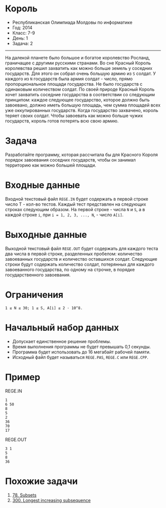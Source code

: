 # Король
* Республиканская Олимпиада Молдовы по информатике
* Год: 2014
* Класс: 7-9
* День: 1
* Задача: 2

---

На далекой планете было большое и богатое королевство Росланд, граничащее с другими русскими странами. 
Во сне Красный Король королевства решил захватить как можно больше земель у соседних государств. 
Для этого он собрал очень большую армию из `S` солдат. 
У каждого из `N` государств была армия солдат - число, прямо пропорциональное площади государства. 
Не было государств с одинаковым количеством солдат. По своей природе Красный Король хочет захватить соседние государства в соответствии 
со следующим принципом: каждое следующее государство, которое должно быть завоевано, должно иметь большую площадь, 
чем сумма площадей всех уже оккупированных государств. 
Когда государство захвачено, король теряет своих солдат. 
Чтобы завоевать как можно больше чужих государств, король готов потерять всю свою армию.


# Задача 
Разработайте программу, которая рассчитала бы для Красного Короля порядок завоевания соседних государств, 
чтобы он занимал территорию как можно большей площади.

# Входные данные 
Входной текстовый файл `REGE.IN` будет содержать в первой строке число T - кол-во тестов. Каждый тест представлен на следующих строках следующим образом. 
На первой строке -  числа `N` и `S`, 
а в каждой строке `i`, при `i = 1, 2, 3, ..., N`, - число `A[i]`.

# Выходные данные 
Выходной текстовый файл `REGE.OUT` будет содержать для каждого теста два числа в первой строке, разделенных пробелом: 
количество завоеванных государств и количество оставшихся солдат. 
Следующие строки будут содержать количество солдат, потерянных для каждого завоеванного государства, по одному на строчке, 
в порядке государственного завоевания.

# Ограничения 
`1 ≤ N ≤ 30; 1 ≤ S, A[i] ≤ 2 · 10^8.` 

# Начальный набор данных
* Допускает единственное решение проблемы. 
* Время выполнения программы не будет превышать 0,1 секунды. 
* Программа будет использовать до 16 мегабайт рабочей памяти. 
* Исходный файл будет называться `REGE.PAS`, `REGE.C` или `REGE.CPP`.

# Пример

REGE.IN
``` 
1
6 50
8
5
2
36 
70 
17
```

REGE.OUT
```
3 1
5
8
36
```

# Похожие задачи

1. [78. Subsets](https://leetcode.com/problems/subsets/)
2. [300. Longest increasing subsequence](https://leetcode.com/problems/longest-increasing-subsequence/)
